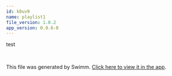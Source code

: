```yaml
---
id: k0uv9
name: playlist1
file_version: 1.0.2
app_version: 0.9.6-0
---
```


<!-- Intro - Do not remove this comment -->
test

<br/>

This file was generated by Swimm. [Click here to view it in the app](http://localhost:5000/repos/Z2l0aHViJTNBJTNBYmxvZyUzQSUzQWRvdWVr/playlists/k0uv9).